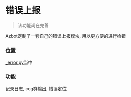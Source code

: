 # 错误上报
> 该功能尚在完善

Azbot定制了一套自己的错误上报模块, 用以更方便的进行检错  

### 位置
[_error.py](https://github.com/ACGN-Alliance/Azurlane-helper-bot/blob/main/AZbot/plugins/_error.py)当中

### 功能
记录日志, ccg群输出, 错误定位